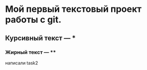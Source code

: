 # Мой первый текcтовый проект работы с git.

## Курсивный текст — *

### Жирный текст — ** 

написали task2

